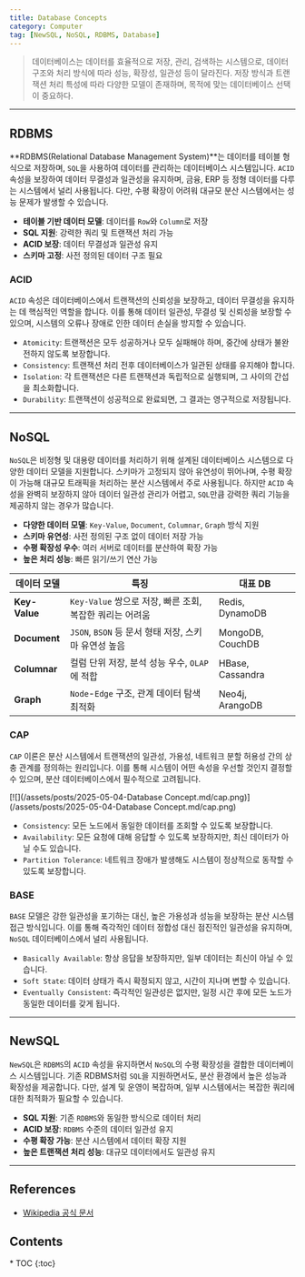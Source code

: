 ```yaml
---
title: Database Concepts
category: Computer
tag: [NewSQL, NoSQL, RDBMS, Database]
---
```


> 데이터베이스는 데이터를 효율적으로 저장, 관리, 검색하는 시스템으로, 데이터 구조와 처리 방식에 따라 성능, 확장성, 일관성 등이 달라진다. 저장 방식과 트랜잭션 처리 특성에 따라 다양한 모델이 존재하며, 목적에 맞는 데이터베이스 선택이 중요하다.

---

## RDBMS
**RDBMS(Relational Database Management System)**는 데이터를 테이블 형식으로 저장하며, `SQL`을 사용하여 데이터를 관리하는 데이터베이스 시스템입니다. `ACID` 속성을 보장하여 데이터 무결성과 일관성을 유지하며, 금융, ERP 등 정형 데이터를 다루는 시스템에서 널리 사용됩니다. 다만, 수평 확장이 어려워 대규모 분산 시스템에서는 성능 문제가 발생할 수 있습니다.

- **테이블 기반 데이터 모델**: 데이터를 `Row`와 `Column`로 저장
- **SQL 지원**: 강력한 쿼리 및 트랜잭션 처리 가능
- **ACID 보장**: 데이터 무결성과 일관성 유지
- **스키마 고정**: 사전 정의된 데이터 구조 필요

### ACID
`ACID` 속성은 데이터베이스에서 트랜잭션의 신뢰성을 보장하고, 데이터 무결성을 유지하는 데 핵심적인 역할을 합니다. 이를 통해 데이터 일관성, 무결성 및 신뢰성을 보장할 수 있으며, 시스템의 오류나 장애로 인한 데이터 손실을 방지할 수 있습니다.

- `Atomicity`: 트랜잭션은 모두 성공하거나 모두 실패해야 하며, 중간에 상태가 불완전하지 않도록 보장합니다.
- `Consistency`: 트랜잭션 처리 전후 데이터베이스가 일관된 상태를 유지해야 합니다.
- `Isolation`: 각 트랜잭션은 다른 트랜잭션과 독립적으로 실행되며, 그 사이의 간섭을 최소화합니다.
- `Durability`: 트랜잭션이 성공적으로 완료되면, 그 결과는 영구적으로 저장됩니다.

---

## NoSQL
`NoSQL`은 비정형 및 대용량 데이터를 처리하기 위해 설계된 데이터베이스 시스템으로 다양한 데이터 모델을 지원합니다. 스키마가 고정되지 않아 유연성이 뛰어나며, 수평 확장이 가능해 대규모 트래픽을 처리하는 분산 시스템에서 주로 사용됩니다. 하지만 `ACID` 속성을 완벽히 보장하지 않아 데이터 일관성 관리가 어렵고, `SQL`만큼 강력한 쿼리 기능을 제공하지 않는 경우가 많습니다.

- **다양한 데이터 모델**: `Key-Value`, `Document`, `Columnar`, `Graph` 방식 지원
- **스키마 유연성**: 사전 정의된 구조 없이 데이터 저장 가능
- **수평 확장성 우수**: 여러 서버로 데이터를 분산하여 확장 가능
- **높은 처리 성능**: 빠른 읽기/쓰기 연산 가능

| 데이터 모델 | 특징 | 대표 DB |
|-|-|-|
| **Key-Value**  | `Key-Value` 쌍으로 저장, 빠른 조회, 복잡한 쿼리는 어려움 | Redis, DynamoDB |
| **Document**  | `JSON`, `BSON` 등 문서 형태 저장, 스키마 유연성 높음 | MongoDB, CouchDB |
| **Columnar**  | 컬럼 단위 저장, 분석 성능 우수, `OLAP`에 적합 | HBase, Cassandra |
| **Graph**     | `Node`-`Edge` 구조, 관계 데이터 탐색 최적화 | Neo4j, ArangoDB |

### CAP
`CAP` 이론은 분산 시스템에서 트랜잭션의 일관성, 가용성, 네트워크 분할 허용성 간의 상충 관계를 정의하는 원리입니다. 이를 통해 시스템이 어떤 속성을 우선할 것인지 결정할 수 있으며, 분산 데이터베이스에서 필수적으로 고려됩니다.

[![](/assets/posts/2025-05-04-Database Concept.md/cap.png)](/assets/posts/2025-05-04-Database Concept.md/cap.png)

- `Consistency`: 모든 노드에서 동일한 데이터를 조회할 수 있도록 보장합니다.
- `Availability`: 모든 요청에 대해 응답할 수 있도록 보장하지만, 최신 데이터가 아닐 수도 있습니다.
- `Partition Tolerance`: 네트워크 장애가 발생해도 시스템이 정상적으로 동작할 수 있도록 보장합니다.

### BASE
`BASE` 모델은 강한 일관성을 포기하는 대신, 높은 가용성과 성능을 보장하는 분산 시스템 접근 방식입니다. 이를 통해 즉각적인 데이터 정합성 대신 점진적인 일관성을 유지하며, `NoSQL` 데이터베이스에서 널리 사용됩니다.

- `Basically Available`: 항상 응답을 보장하지만, 일부 데이터는 최신이 아닐 수 있습니다.
- `Soft State`: 데이터 상태가 즉시 확정되지 않고, 시간이 지나며 변할 수 있습니다.
- `Eventually Consistent`: 즉각적인 일관성은 없지만, 일정 시간 후에 모든 노드가 동일한 데이터를 갖게 됩니다.

---

## NewSQL
`NewSQL`은 `RDBMS`의 `ACID` 속성을 유지하면서 `NoSQL`의 수평 확장성을 결합한 데이터베이스 시스템입니다. 기존 RDBMS처럼 `SQL`을 지원하면서도, 분산 환경에서 높은 성능과 확장성을 제공합니다. 다만, 설계 및 운영이 복잡하며, 일부 시스템에서는 복잡한 쿼리에 대한 최적화가 필요할 수 있습니다.

- **SQL 지원**: 기존 `RDBMS`와 동일한 방식으로 데이터 처리
- **ACID 보장**: `RDBMS` 수준의 데이터 일관성 유지
- **수평 확장 가능**: 분산 시스템에서 데이터 확장 지원
- **높은 트랜잭션 처리 성능**: 대규모 데이터에서도 일관성 유지

---

## References
- [Wikipedia 공식 문서](https://wikipedia.org/wiki/)

<nav class="post-toc" markdown="1">
  <h2>Contents</h2>
* TOC
{:toc}
</nav>
